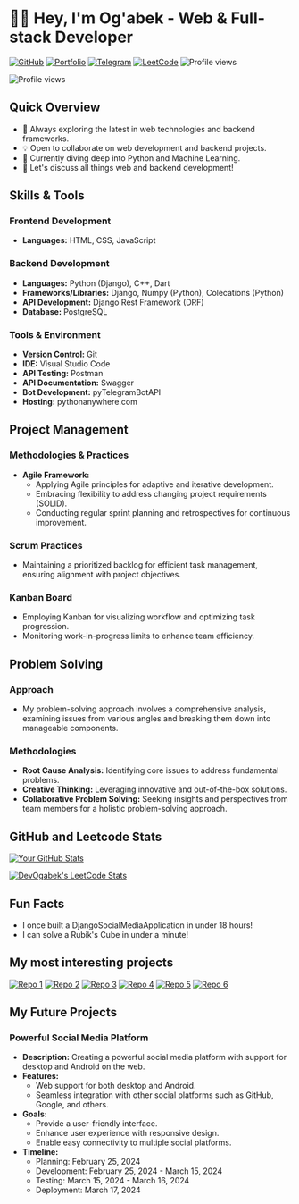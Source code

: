 # 👨‍💻 Hey, I'm Og'abek - Web & Full-stack Developer

[![GitHub](https://img.shields.io/badge/GitHub-Follow-black?style=flat-square&logo=github)](https://github.com/DevOgabek/)
[![Portfolio](https://img.shields.io/badge/Portfolio-Visit-brightgreen?style=flat-square)](https://github.com/DevOgabek)
[![Telegram](https://img.shields.io/badge/Telegram-Join-blue?style=flat-square&logo=telegram)](https://t.me/CodeCraftsmanChronicles)
[![LeetCode](https://img.shields.io/badge/LeetCode-Profile-orange?style=flat-square&logo=leetcode)](https://leetcode.com/DevOgabek/)
![Profile views](https://komarev.com/ghpvc/?username=DevOgabek&color=lightgrey)

![Profile views](http://github-profile-summary-cards.vercel.app/api/cards/profile-details?username=DevOgabek&theme=dark)

## Quick Overview
- 🌱 Always exploring the latest in web technologies and backend frameworks.
- 💡 Open to collaborate on web development and backend projects.
- 🤔 Currently diving deep into Python and Machine Learning.
- 💬 Let's discuss all things web and backend development!

## Skills & Tools

### Frontend Development
- **Languages:** HTML, CSS, JavaScript

### Backend Development
- **Languages:** Python (Django), C++, Dart
- **Frameworks/Libraries:** Django, Numpy (Python), Colecations (Python)
- **API Development:** Django Rest Framework (DRF)
- **Database:** PostgreSQL

### Tools & Environment
- **Version Control:** Git
- **IDE:** Visual Studio Code
- **API Testing:** Postman
- **API Documentation:** Swagger
- **Bot Development:** pyTelegramBotAPI
- **Hosting:** pythonanywhere.com

## Project Management

### Methodologies & Practices
- **Agile Framework:**
  - Applying Agile principles for adaptive and iterative development.
  - Embracing flexibility to address changing project requirements (SOLID).
  - Conducting regular sprint planning and retrospectives for continuous improvement.

### Scrum Practices
- Maintaining a prioritized backlog for efficient task management, ensuring alignment with project objectives.

### Kanban Board
- Employing Kanban for visualizing workflow and optimizing task progression.
- Monitoring work-in-progress limits to enhance team efficiency.

## Problem Solving

### Approach
- My problem-solving approach involves a comprehensive analysis, examining issues from various angles and breaking them down into manageable components.

### Methodologies
- **Root Cause Analysis:** Identifying core issues to address fundamental problems.
- **Creative Thinking:** Leveraging innovative and out-of-the-box solutions.
- **Collaborative Problem Solving:** Seeking insights and perspectives from team members for a holistic problem-solving approach.

## GitHub and Leetcode Stats
[![Your GitHub Stats](https://github-readme-stats.vercel.app/api?username=DevOgabek&show_icons=true&theme=dark)](https://github.com/DevOgabek/)

[![DevOgabek's LeetCode Stats](https://leetcode-stats.vercel.app/api?username=DevOgabek&theme=Dark)](https://leetcode.com/DevOgabek/)

## Fun Facts
- I once built a DjangoSocialMediaApplication in under 18 hours!
- I can solve a Rubik's Cube in under a minute!

## My most interesting projects

<a href="https://github.com/DevOgabek/DjangoSocialMediaApplication">![Repo 1](https://github-readme-stats.vercel.app/api/pin/?username=DevOgabek&repo=DjangoSocialMediaApplication&theme=dark)</a>
<a href="https://github.com/DevOgabek/DjangoBlogPlatform">![Repo 2](https://github-readme-stats.vercel.app/api/pin/?username=DevOgabek&repo=DjangoBlogPlatform&theme=dark)</a>
<a href="https://github.com/DevOgabek/LeetCodeReputationRank">![Repo 3](https://github-readme-stats.vercel.app/api/pin/?username=DevOgabek&repo=LeetCodeReputationRank&theme=dark)</a>
<a href="https://github.com/DevOgabek/WikibotTelegram">![Repo 4](https://github-readme-stats.vercel.app/api/pin/?username=DevOgabek&repo=WikibotTelegram&theme=dark)</a>
<a href="https://github.com/DevOgabek/TkinterCalculator">![Repo 5](https://github-readme-stats.vercel.app/api/pin/?username=DevOgabek&repo=TkinterCalculator&theme=dark)</a>
<a href="https://github.com/DevOgabek/LeetCodePythonSolutions">![Repo 6](https://github-readme-stats.vercel.app/api/pin/?username=DevOgabek&repo=LeetCodePythonSolutions&theme=dark)</a>

## My Future Projects

### Powerful Social Media Platform
- **Description:** Creating a powerful social media platform with support for desktop and Android on the web.
- **Features:**
  - Web support for both desktop and Android.
  - Seamless integration with other social platforms such as GitHub, Google, and others.
- **Goals:**
  - Provide a user-friendly interface.
  - Enhance user experience with responsive design.
  - Enable easy connectivity to multiple social platforms.
- **Timeline:**
  - Planning: February 25, 2024
  - Development: February 25, 2024 - March 15, 2024
  - Testing: March 15, 2024 - March 16, 2024
  - Deployment: March 17, 2024